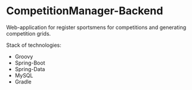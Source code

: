 # CompetitionManager-Backend

  Web-application for register sportsmens for competitions and generating competition grids.
  
  Stack of technologies:
 * Groovy
 * Spring-Boot
 * Spring-Data
 * MySQL
 * Gradle
